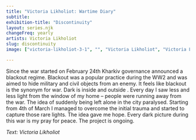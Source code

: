 ```yaml
---
title: "Victoria Likholiot: Wartime Diary"
subtitle: 
exhibition-title: "Discontinuity"
layout: series.njk
changeFreq: yearly
artists: Victoria Likholiot
slug: discontinuity
image: ["victoria-likholiot-3-1", "", "Victoria Likholiot", "Victoria Likholiot"]

---
```


Since the war started on February 24th Kharkiv governance announced a blackout regime. Blackout was a popular practice during the WW2 and was aimed to hide military and civil objects from an enemy. It feels like blackout is the synonym for war. Dark is inside and outside . Every day I saw less and less light from the window of my home – people were running away from the war. The idea of suddenly being left alone in the city paralysed. Starting from 4th of March I managed to overcome the initial trauma and started to capture those rare lights. The idea gave me hope. Every dark picture during this war is my pray for peace. The project is ongoing.

*Text: Victoria Likholiot*
